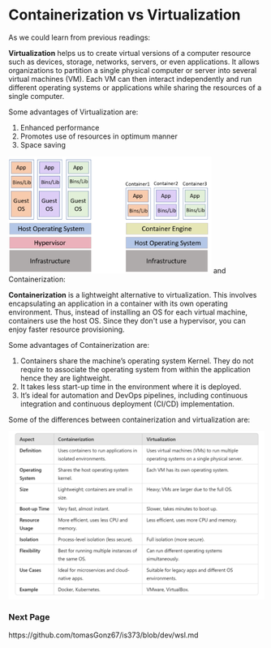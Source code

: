 <h1> Containerization vs Virtualization </h1>

As we could learn from previous readings:

**Virtualization** helps us to create virtual versions of a computer resource such as devices, storage, networks, servers, or even applications. 
It allows organizations to partition a single physical computer or server into several virtual machines (VM). 
Each VM can then interact independently and run different operating systems or applications while sharing the resources of a single computer.

Some advantages of Virtualization are: 
1. Enhanced performance
2. Promotes use of resources in optimum manner
3. Space saving

<img src="img/containerization_vs_virtualization.png" alt="virtualization and containerization diagram" width= "400"/>
and Containerization: 

**Containerization** is a lightweight alternative to virtualization. This involves encapsulating an application in a container with its own operating environment.
Thus, instead of installing an OS for each virtual machine, containers use the host OS. Since they don't use a hypervisor, you can enjoy faster resource provisioning.

Some advantages of Containerization are:
1. Containers share the machine’s operating system Kernel. They do not require to associate the operating system from within the application hence they are lightweight.
2. It takes less start-up time in the environment where it is deployed.
3. It’s ideal for automation and DevOps pipelines, including continuous integration and continuous deployment (CI/CD) implementation.

Some of the differences between containerization and virtualization are: 

<div align="center">
  <img src = "img/differences_containerization_virtualization.png" alt="differences diagram" width="700"/>
</div>

<h3>Next Page</h3>
https://github.com/tomasGonz67/is373/blob/dev/wsl.md
